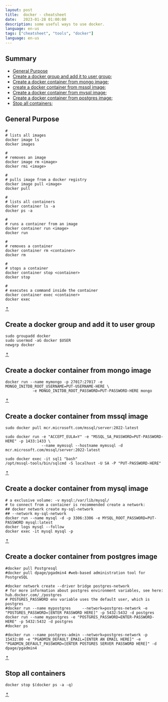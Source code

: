 ```yaml
---
layout: post
title:  docker - cheatsheet
date:   2023-01-28 01:00:00
description: some useful ways to use docker.
language: en-us
tags: ["cheatsheet", "tools", "docker"]
language: en-us
---
```

## Summary

* [General Purpose](#general-purpose)
* [Create a docker group and add it to user group](#create-a-docker-group-and-add-it-to-user-group);
* [Create a docker container from mongo image](#create-a-docker-container-from-mongo-image);
* [create a docker container from mssql image](#create-a-docker-container-from-mssql-image);
* [Create a docker container from mysql image](#create-a-docker-container-from-mysql-image);
* [Create a docker container from postgres image](#create-a-docker-container-from-postgres-image);
* [Stop all containers](#stop-all-containers);

## General Purpose

~~~ shell
#
# lists all images
docker image ls		
docker images
~~~
~~~ shell
#
# removes an image
docker image rm <image>		
docker rmi <image>
~~~
~~~ shell
#
# pulls image from a docker registry
docker image pull <image>		
docker pull
~~~
~~~ shell
#
# lists all containers
docker container ls -a		
docker ps -a
~~~
~~~ shell
#
# runs a container from an image
docker container run <image>	
docker run
~~~
~~~ shell
#
# removes a container 
docker container rm <container>	
docker rm
~~~
~~~ shell
#
# stops a container
docker container stop <container>		
docker stop
~~~
~~~ shell
#
# executes a command inside the container
docker container exec <container>	 	
docker exec
~~~

[⇡](#summary)

## Create a docker group and add it to user group
~~~ shell
sudo groupadd docker
sudo usermod -aG docker $USER
newgrp docker
~~~

[⇡](#summary)

## Create a docker container from mongo image
~~~ shell
docker run --name mymongo -p 27017:27017 -e MONGO_INITDB_ROOT_USERNAME=PUT-USERNAME-HERE \
            -e MONGO_INITDB_ROOT_PASSWORD=PUT-PASSWORD-HERE mongo
~~~

[⇡](#summary)

## Create a docker container from mssql image
~~~ shell
sudo docker pull mcr.microsoft.com/mssql/server:2022-latest

sudo docker run -e "ACCEPT_EULA=Y" -e "MSSQL_SA_PASSWORD=PUT-PASSWORD-HERE" -p 1433:1433 \
                --name mymssql --hostname mymssql -d mcr.microsoft.com/mssql/server:2022-latest

sudo docker exec -it sql1 "bash"
/opt/mssql-tools/bin/sqlcmd -S localhost -U SA -P "PUT-PASSWORD-HERE"
~~~

[⇡](#summary)

## Create a docker container from mysql image
~~~ shell
# a exclusive volume: -v mysql:/var/lib/mysql/ 
# to connect from a container is recommended create a network:
## docker network create my-sql-network
## --network my-sql-network
docker run --name mysql -d -p 3306:3306 -e MYSQL_ROOT_PASSWORD=PUT-PASSWORD mysql:latest
docker logs mysql --follow
docker exec -it mysql mysql -p
~~~

[⇡](#summary)

## Create a docker container from postgres image
~~~ shell
#docker pull Postgresql
#docker pull dpage/pgadmin4 #web-based administration tool for PostgreSQL

#docker network create --driver bridge postgres-network
# for more information about postgres environment variables, see here: hub.docker.com/_/postgres
# POSTGRES_PASSWORD env variable uses the default user, which is postgres
#docker run --name mypostgres     --network=postgres-network -e "POSTGRES_PASSWORD=[ENTER PASSWORD HERE]" -p 5432:5432 -d postgres
docker run --name mypostgres -e "POSTGRES_PASSWORD=ENTER-PASSWORD-HERE" -p 5432:5432 -d postgres
#docker ps

#docker run --name postgres-admin --network=postgres-network -p 15432:80 -e "PGADMIN_DEFAULT_EMAIL=[ENTER AN EMAIL HERE]" -e "PGADMIN_DEFAULT_PASSWORD=[ENTER POSTGRES SERVER PASSWORD HERE]" -d dpage/pgadmin4
~~~

[⇡](#summary)

## Stop all containers
~~~ shell
docker stop $(docker ps -a -q)
~~~

[⇡](#summary)